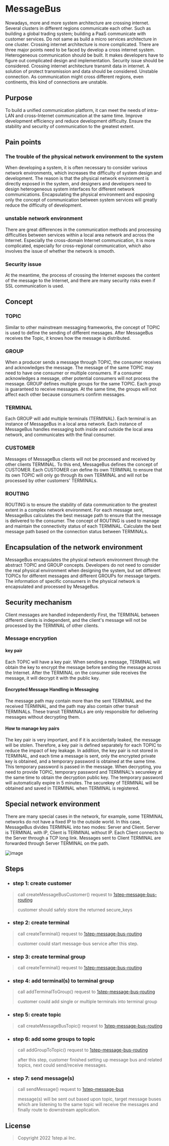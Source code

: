 # MessageBus
Nowadays, more and more system architecture are crossing internet. Several clusters in different regions communicate each other. Such as building a global trading system; building a PaaS communicate with customer services. Do not same as build a micro services architecture in one cluster. Crossing internet architecture is more complicated. There are three major points need to be faced by develop a cross internet system. Heterogeneous communication should be built. It makes developers have to figure out complicated design and implementation. Security issue should be considered. Crossing internet architecture transmit data in internet. A solution of protect transmission and data should be considered. Unstable connection. As communication might cross different regions, even continents, this kind of connections are unstable. 

## Purpose 
To build a unified communication platform, it can meet the needs of intra-LAN and cross-Internet communication at the same time. Improve development efficiency and reduce development difficulty. Ensure the stability and security of communication to the greatest extent.

## Pain points
### The trouble of the physical network environment to the system
When developing a system, it is often necessary to consider various network environments, which increases the difficulty of system design and development. The reason is that the physical network environment is directly exposed in the system, and designers and developers need to design heterogeneous system interfaces for different network communications. Encapsulating the physical environment and exposing only the concept of communication between system services will greatly reduce the difficulty of development.

### unstable network environment
There are great differences in the communication methods and processing difficulties between services within a local area network and across the Internet. Especially the cross-domain Internet communication, it is more complicated, especially for cross-regional communication, which also involves the issue of whether the network is smooth.

### Security issue
At the meantime, the process of crossing the Internet exposes the content of the message to the Internet, and there are many security risks even if SSL communication is used.

## Concept
### TOPIC

Similar to other mainstream messaging frameworks, the concept of TOPIC is used to define the sending of different messages. After MessageBus receives the Topic, it knows how the message is distributed.

### GROUP

When a producer sends a message through TOPIC, the consumer receives and acknowledges the message. The message of the same TOPIC may need to have one consumer or multiple consumers. If a consumer acknowledges a message, other potential consumers will not process the message. GROUP defines multiple groups for the same TOPIC. Each group is guaranteed to receive messages. At the same time, the groups will not affect each other because consumers confirm messages.

### TERMINAL

Each GROUP will add multiple terminals (TERMINAL). Each terminal is an instance of MessageBus in a local area network. Each instance of MessageBus handles messaging both inside and outside the local area network, and communicates with the final consumer.

### CUSTOMER

Messages of MessageBus clients will not be processed and received by other clients TERMINAL. To this end, MessageBus defines the concept of CUSTOMER. Each CUSTOMER can define its own TERMINAL to ensure that its own TOPIC will only go through its own TERMINAL and will not be processed by other customers' TERMINALs.

### ROUTING

ROUTING is to ensure the stability of data communication to the greatest extent in a complex network environment. For each message sent, MessageBus calculates the best message path to ensure that the message is delivered to the consumer. The concept of ROUTING is used to manage and maintain the connectivity status of each TERMINAL. Calculate the best message path based on the connection status between TERMINALs.

## Encapsulation of the network environment
MessageBus encapsulates the physical network environment through the abstract TOPIC and GROUP concepts. Developers do not need to consider the real physical environment when designing the system, but set different TOPICs for different messages and different GROUPs for message targets. The information of specific consumers in the physical network is encapsulated and processed by MesageBus.

## Security mechanism
Client messages are handled independently
First, the TERMINAL between different clients is independent, and the client's message will not be processed by the TERMINAL of other clients.

### Message encryption
#### key pair
Each TOPIC will have a key pair. When sending a message, TERMINAL will obtain the key to encrypt the message before sending the message across the Internet. After the TERMINAL on the consumer side receives the message, it will decrypt it with the public key.

#### Encrypted Message Handling in Messaging

The message path may contain more than the sent TERMINAL and the received TERMINAL, and the path may also contain other transit TERMINALs. These transit TERMINALs are only responsible for delivering messages without decrypting them.

#### How to manage key pairs

The key pair is very important, and if it is accidentally leaked, the message will be stolen. Therefore, a key pair is defined separately for each TOPIC to reduce the impact of key leakage. In addition, the key pair is not stored in TERMINAL, and each time a message is sent, only the encrypted private key is obtained, and a temporary password is obtained at the same time. This temporary password is passed in the message. When decrypting, you need to provide TOPIC, temporary password and TERMINAL's securekey at the same time to obtain the decryption public key. The temporary password will automatically expire in 5 minutes. The securekey of TERMINAL will be obtained and saved in TERMINAL when TERMINAL is registered.

## Special network environment
There are many special cases in the network, for example, some TERMINAL networks do not have a fixed IP to the outside world. In this case, MessageBus divides TERMINAL into two modes: Server and Client. Server is TERMINAL with IP, Client is TERMINAL without IP. Each Client connects to the Server through a TCP long link. Messages sent to Client TERMINAL are forwarded through Server TERMINAL on the path.

![image](https://user-images.githubusercontent.com/107015943/172992939-54b92557-0905-4609-8ebf-1c3e00a90293.png)


## Steps
* ### step 1: create customer
>  call createMessageBusCustomer() request to [1step-message-bus-routing](https://github.com/onestepai/MessageBusRoutingService)
>
>  customer should safely store the returned secure_keys
>
* ### step 2: create terminal
>  call createTerminal() request to [1step-message-bus-routing](https://github.com/onestepai/MessageBusRoutingService)
>
>  customer could start message-bus service after this step.
>
* ### step 3: create terminal group
>  call createTerminal() request to [1step-message-bus-routing](https://github.com/onestepai/MessageBusRoutingService)
>
* ### step 4: add terminal(s) to terminal group
>  call addTerminalToGroup() request to [1step-message-bus-routing](https://github.com/onestepai/MessageBusRoutingService)
>
>  customer could add single or multiple terminals into terminal group
>
* ### step 5: create topic
>  call createMessageBusTopic() request to [1step-message-bus-routing](https://github.com/onestepai/MessageBusRoutingService)
>
* ### step 6: add some groups to topic
>  call addGroupToTopic() request to [1step-message-bus-routing](https://github.com/onestepai/MessageBusRoutingService)
>
>  after this step, customer finished setting up message bus and related topics, next could send/receive messages.
>
* ### step 7: send message(s)
>  call sendMessage() request to [1step-message-bus](https://github.com/onestepai/MessageBus)
>
>  message(s) will be sent out based upon topic, target message buses which are listening to the same topic will receive the messages and finally route to downstream application.



## License
> Copyright 2022 1step.ai Inc.


